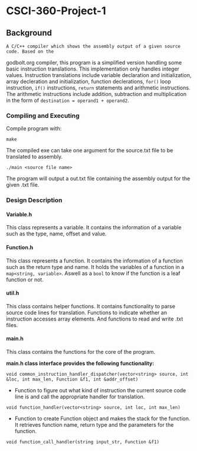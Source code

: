 # CSCI-360-Project-1

## Background

    A C/C++ compiler which shows the assembly output of a given source code. Based on the 
godbolt.org compiler, this program is a simplified version handling some basic instruction translations. This implementation only handles integer values. Instruction translations include variable declaration and initialization, array decleration and initialization, function declerations, `for()` loop instruction, `if()` instructions, `return` statements and arithmetic instructions. The arithmetic instructions include addition, subtraction and multiplication in the form of `destination = operand1 + operand2`.

### Compiling and Executing
Compile program with:
```
make
```
The compiled exe can take one argument for the source.txt file to be translated to assembly.
```
./main <source file name>
```
The program will output a out.txt file containing the assembly output for the given .txt file.

### Design Description

#### Variable.h
This class represents a variable. It contains the information of a variable such as the type, name, offset and value.

#### Function.h
This class represents a function. It contains the information of a function such as the return type and name. It holds the variables of a function in a `map<string, variable>`. Aswell as a `bool` to know if the function is a leaf function or not.

#### util.h
This class contains helper functions. It contains functionality to parse source code lines for translation. Functions to indicate whether an instruction accesses array elements. And functions to read and write .txt files.

#### main.h
This class contains the functions for the core of the program. 

**main.h class interface provides the following functionality:**

`void common_instruction_handler_dispatcher(vector<string> source, int &loc, int max_len, Function &f1, int &addr_offset)`
* Function to figure out what kind of instruction the current source code line is and call the appropriate handler for translation.

`void function_handler(vector<string> source, int loc, int max_len)`
* Function to create Function object and makes the stack for the function. It retrieves function name, return type and the parameters for the function.

`void function_call_handler(string input_str, Function &f1)`


